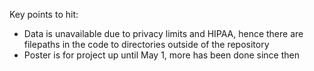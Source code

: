 Key points to hit:
- Data is unavailable due to privacy limits and HIPAA, hence there are filepaths in the code to directories outside of the repository
- Poster is for project up until May 1, more has been done since then 